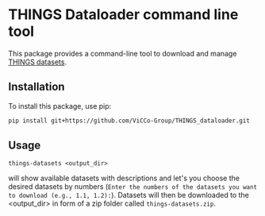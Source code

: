 # THINGS Dataloader command line tool

This package provides a command-line tool to download and manage [THINGS datasets](https://things-initiative.org/). 

## Installation

To install this package, use pip:

```bash
pip install git+https://github.com/ViCCo-Group/THINGS_dataloader.git
```

## Usage

`things-datasets <output_dir>` 

will show available datasets with descriptions and let's you choose the desired datasets by numbers (`Enter the numbers of the datasets you want to download (e.g., 1.1, 1.2):`). Datasets will then be downloaded to the <output_dir> in form of a zip folder called `things-datasets.zip`. 
